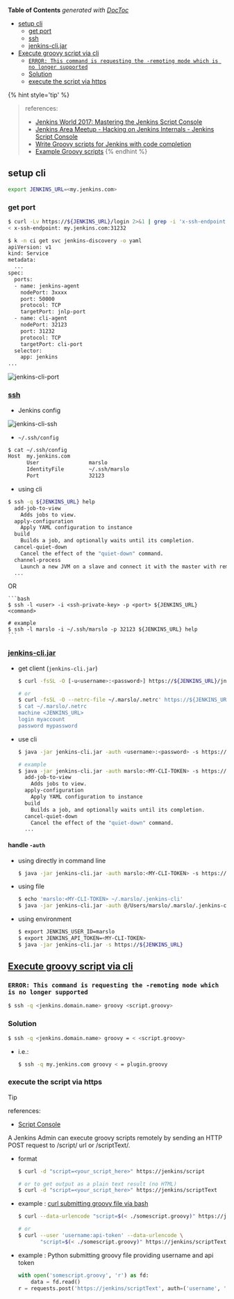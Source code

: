 <!-- START doctoc generated TOC please keep comment here to allow auto update -->
<!-- DON'T EDIT THIS SECTION, INSTEAD RE-RUN doctoc TO UPDATE -->
**Table of Contents**  *generated with [DocToc](https://github.com/thlorenz/doctoc)*

- [setup cli](#setup-cli)
  - [get port](#get-port)
  - [ssh](#ssh)
  - [jenkins-cli.jar](#jenkins-clijar)
- [Execute groovy script via cli](#execute-groovy-script-via-cli)
  - [`ERROR: This command is requesting the -remoting mode which is no longer supported`](#error-this-command-is-requesting-the--remoting-mode-which-is-no-longer-supported)
  - [Solution](#solution)
  - [execute the script via https](#execute-the-script-via-https)

<!-- END doctoc generated TOC please keep comment here to allow auto update -->


{% hint style='tip' %}
> references:
> - [Jenkins World 2017: Mastering the Jenkins Script Console](https://www.youtube.com/watch?v=qaUPESDcsGg)
> - [Jenkins Area Meetup - Hacking on Jenkins Internals - Jenkins Script Console](https://www.youtube.com/watch?v=T1x2kCGRY1w)
> - [Write Groovy scripts for Jenkins with code completion](https://www.mdoninger.de/2011/11/07/write-groovy-scripts-for-jenkins-with-code-completion.html)
> - [Example Groovy scripts](https://www.jenkins.io/doc/book/managing/script-console/#example-groovy-scripts)
{% endhint %}


## setup cli
```bash
export JENKINS_URL=<my.jenkins.com>
```

### get port
```bash
$ curl -Lv https://${JENKINS_URL}/login 2>&1 | grep -i 'x-ssh-endpoint'
< x-ssh-endpoint: my.jenkins.com:31232

$ k -n ci get svc jenkins-discovery -o yaml
apiVersion: v1
kind: Service
metadata:
  ...
spec:
  ports:
  - name: jenkins-agent
    nodePort: 3xxxx
    port: 50000
    protocol: TCP
    targetPort: jnlp-port
  - name: cli-agent
    nodePort: 32123
    port: 31232
    protocol: TCP
    targetPort: cli-port
  selector:
    app: jenkins
...
```

![jenkins-cli-port](../../screenshot/jenkins/jenkins-cli-1.png)


### [ssh](https://www.jenkins.io/doc/book/managing/cli/)
* Jenkins config

![jenkins-cli-ssh](../../screenshot/jenkins/jenkins-cli-2.png)

* `~/.ssh/config`
```bash
$ cat ~/.ssh/config
Host  my.jenkins.com
      User                marslo
      IdentityFile        ~/.ssh/marslo
      Port                32123
```

* using cli
```bash
$ ssh -q ${JENKINS_URL} help
  add-job-to-view
    Adds jobs to view.
  apply-configuration
    Apply YAML configuration to instance
  build
    Builds a job, and optionally waits until its completion.
  cancel-quiet-down
    Cancel the effect of the "quiet-down" command.
  channel-process
    Launch a new JVM on a slave and connect it with the master with remoting
  ...
```

  OR

    ```bash
    $ ssh -l <user> -i <ssh-private-key> -p <port> ${JENKINS_URL} <command>

    # example
    $ ssh -l marslo -i ~/.ssh/marslo -p 32123 ${JENKINS_URL} help
    ```


### [jenkins-cli.jar](https://www.jenkins.io/doc/book/managing/cli/#using-the-cli-client)

* get client (`jenkins-cli.jar`)
  ```bash
  $ curl -fsSL -O [-u<username>:<password>] https://${JENKINS_URL}/jnlpJars/jenkins-cli.jar

  # or
  $ curl -fsSL -O --netrc-file ~/.marslo/.netrc' https://${JENKINS_URL}/jnlpJars/jenkins-cli.jar
  $ cat ~/.marslo/.netrc
  machine <JENKINS_URL>
  login myaccount
  password mypassword
  ```

* use cli
  ```bash
  $ java -jar jenkins-cli.jar -auth <username>:<password> -s https://${JENKINS_URL} <command>

  # example
  $ java -jar jenkins-cli.jar -auth marslo:<MY-CLI-TOKEN> -s https://${JENKINS_URL} help
    add-job-to-view
      Adds jobs to view.
    apply-configuration
      Apply YAML configuration to instance
    build
      Builds a job, and optionally waits until its completion.
    cancel-quiet-down
      Cancel the effect of the "quiet-down" command.
    ...
  ```

#### handle `-auth`
* using directly in command line
  ```bash
  $ java -jar jenkins-cli.jar -auth marslo:<MY-CLI-TOKEN> -s https://${JENKINS_URL}
  ```

* using file
  ```bash
  $ echo 'marslo:<MY-CLI-TOKEN> ~/.marslo/.jenkins-cli'
  $ java -jar jenkins-cli.jar -auth @/Users/marslo/.marslo/.jenkins-cli -s https://${JENKINS_URL}
  ```

* using environment
  ```bash
  $ export JENKINS_USER_ID=marslo
  $ export JENKINS_API_TOKEN=<MY-CLI-TOKEN>
  $ java -jar jenkins-cli.jar -s https://${JENKINS_URL}
  ```

## [Execute groovy script via cli](https://xanderx.com/post/run-jenkins-script-console-scripts-from-command-line-without-remoting/)
### `ERROR: This command is requesting the -remoting mode which is no longer supported`
```bash
$ ssh -q <jenkins.domain.name> groovy <script.groovy>
```

### Solution
```bash
$ ssh -q <jenkins.domain.name> groovy = < <script.groovy>
```
- i.e.:
  ```bash
  $ ssh -q my.jenkins.com groovy < = plugin.groovy
  ```

### execute the script via https

> [!TIP]
> references:
> - [Script Console](https://www.jenkins.io/doc/book/managing/script-console/)
>
> A Jenkins Admin can execute groovy scripts remotely by sending an HTTP POST request to /script/ url or /scriptText/.

- format
  ```bash
  $ curl -d "script=<your_script_here>" https://jenkins/script

  # or to get output as a plain text result (no HTML)
  $ curl -d "script=<your_script_here>" https://jenkins/scriptText
  ```
- example : [curl submitting groovy file via bash](https://www.jenkins.io/doc/book/managing/script-console/#remote-access)
  ```bash
  $ curl --data-urlencode "script=$(< ./somescript.groovy)" https://jenkins/scriptText

  # or
  $ curl --user 'username:api-token' --data-urlencode \
         "script=$(< ./somescript.groovy)" https://jenkins/scriptText
  ```

- example : Python submitting groovy file providing username and api token
  ```python
  with open('somescript.groovy', 'r') as fd:
      data = fd.read()
  r = requests.post('https://jenkins/scriptText', auth=('username', 'api-token'), data={'script': data})
  ```
